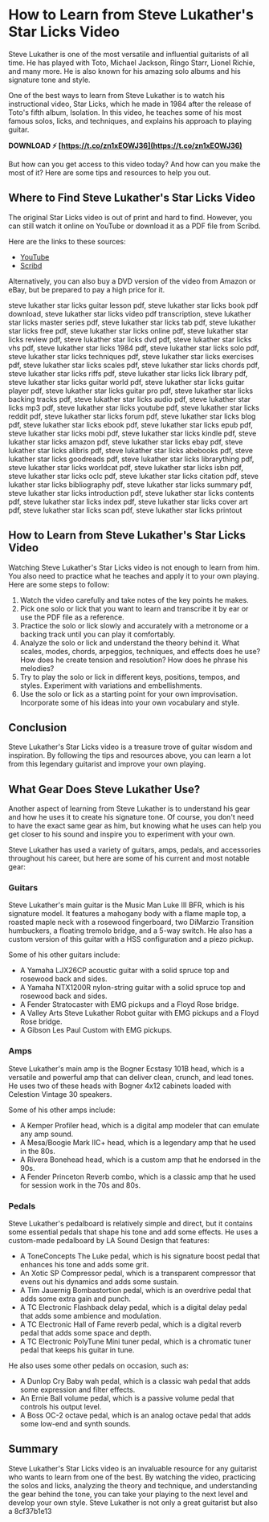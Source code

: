 # How to Learn from Steve Lukather's Star Licks Video
 
Steve Lukather is one of the most versatile and influential guitarists of all time. He has played with Toto, Michael Jackson, Ringo Starr, Lionel Richie, and many more. He is also known for his amazing solo albums and his signature tone and style.
 
One of the best ways to learn from Steve Lukather is to watch his instructional video, Star Licks, which he made in 1984 after the release of Toto's fifth album, Isolation. In this video, he teaches some of his most famous solos, licks, and techniques, and explains his approach to playing guitar.
 
**DOWNLOAD ⚡ [https://t.co/zn1xEOWJ36](https://t.co/zn1xEOWJ36)**


 
But how can you get access to this video today? And how can you make the most of it? Here are some tips and resources to help you out.
 
## Where to Find Steve Lukather's Star Licks Video
 
The original Star Licks video is out of print and hard to find. However, you can still watch it online on YouTube or download it as a PDF file from Scribd.
 
Here are the links to these sources:
 
- [YouTube](https://www.youtube.com/watch?v=6y0zZKwQ7a8)
- [Scribd](https://www.scribd.com/document/423570040/Steve-Lukather-Solos-Licks-and-Style-Analysis)

Alternatively, you can also buy a DVD version of the video from Amazon or eBay, but be prepared to pay a high price for it.
 
steve lukather star licks guitar lesson pdf,  steve lukather star licks book pdf download,  steve lukather star licks video pdf transcription,  steve lukather star licks master series pdf,  steve lukather star licks tab pdf,  steve lukather star licks free pdf,  steve lukather star licks online pdf,  steve lukather star licks review pdf,  steve lukather star licks dvd pdf,  steve lukather star licks vhs pdf,  steve lukather star licks 1984 pdf,  steve lukather star licks solo pdf,  steve lukather star licks techniques pdf,  steve lukather star licks exercises pdf,  steve lukather star licks scales pdf,  steve lukather star licks chords pdf,  steve lukather star licks riffs pdf,  steve lukather star licks lick library pdf,  steve lukather star licks guitar world pdf,  steve lukather star licks guitar player pdf,  steve lukather star licks guitar pro pdf,  steve lukather star licks backing tracks pdf,  steve lukather star licks audio pdf,  steve lukather star licks mp3 pdf,  steve lukather star licks youtube pdf,  steve lukather star licks reddit pdf,  steve lukather star licks forum pdf,  steve lukather star licks blog pdf,  steve lukather star licks ebook pdf,  steve lukather star licks epub pdf,  steve lukather star licks mobi pdf,  steve lukather star licks kindle pdf,  steve lukather star licks amazon pdf,  steve lukather star licks ebay pdf,  steve lukather star licks alibris pdf,  steve lukather star licks abebooks pdf,  steve lukather star licks goodreads pdf,  steve lukather star licks librarything pdf,  steve lukather star licks worldcat pdf,  steve lukather star licks isbn pdf,  steve lukather star licks oclc pdf,  steve lukather star licks citation pdf,  steve lukather star licks bibliography pdf,  steve lukather star licks summary pdf,  steve lukather star licks introduction pdf,  steve lukather star licks contents pdf,  steve lukather star licks index pdf,  steve lukather star licks cover art pdf,  steve lukather star licks scan pdf,  steve lukather star licks printout
 
## How to Learn from Steve Lukather's Star Licks Video
 
Watching Steve Lukather's Star Licks video is not enough to learn from him. You also need to practice what he teaches and apply it to your own playing. Here are some steps to follow:

1. Watch the video carefully and take notes of the key points he makes.
2. Pick one solo or lick that you want to learn and transcribe it by ear or use the PDF file as a reference.
3. Practice the solo or lick slowly and accurately with a metronome or a backing track until you can play it comfortably.
4. Analyze the solo or lick and understand the theory behind it. What scales, modes, chords, arpeggios, techniques, and effects does he use? How does he create tension and resolution? How does he phrase his melodies?
5. Try to play the solo or lick in different keys, positions, tempos, and styles. Experiment with variations and embellishments.
6. Use the solo or lick as a starting point for your own improvisation. Incorporate some of his ideas into your own vocabulary and style.

## Conclusion
 
Steve Lukather's Star Licks video is a treasure trove of guitar wisdom and inspiration. By following the tips and resources above, you can learn a lot from this legendary guitarist and improve your own playing.
  
## What Gear Does Steve Lukather Use?
 
Another aspect of learning from Steve Lukather is to understand his gear and how he uses it to create his signature tone. Of course, you don't need to have the exact same gear as him, but knowing what he uses can help you get closer to his sound and inspire you to experiment with your own.
 
Steve Lukather has used a variety of guitars, amps, pedals, and accessories throughout his career, but here are some of his current and most notable gear:
 
### Guitars
 
Steve Lukather's main guitar is the Music Man Luke III BFR, which is his signature model. It features a mahogany body with a flame maple top, a roasted maple neck with a rosewood fingerboard, two DiMarzio Transition humbuckers, a floating tremolo bridge, and a 5-way switch. He also has a custom version of this guitar with a HSS configuration and a piezo pickup.
 
Some of his other guitars include:

- A Yamaha LJX26CP acoustic guitar with a solid spruce top and rosewood back and sides.
- A Yamaha NTX1200R nylon-string guitar with a solid spruce top and rosewood back and sides.
- A Fender Stratocaster with EMG pickups and a Floyd Rose bridge.
- A Valley Arts Steve Lukather Robot guitar with EMG pickups and a Floyd Rose bridge.
- A Gibson Les Paul Custom with EMG pickups.

### Amps
 
Steve Lukather's main amp is the Bogner Ecstasy 101B head, which is a versatile and powerful amp that can deliver clean, crunch, and lead tones. He uses two of these heads with Bogner 4x12 cabinets loaded with Celestion Vintage 30 speakers.
 
Some of his other amps include:

- A Kemper Profiler head, which is a digital amp modeler that can emulate any amp sound.
- A Mesa/Boogie Mark IIC+ head, which is a legendary amp that he used in the 80s.
- A Rivera Bonehead head, which is a custom amp that he endorsed in the 90s.
- A Fender Princeton Reverb combo, which is a classic amp that he used for session work in the 70s and 80s.

### Pedals
 
Steve Lukather's pedalboard is relatively simple and direct, but it contains some essential pedals that shape his tone and add some effects. He uses a custom-made pedalboard by LA Sound Design that features:

- A ToneConcepts The Luke pedal, which is his signature boost pedal that enhances his tone and adds some grit.
- An Xotic SP Compressor pedal, which is a transparent compressor that evens out his dynamics and adds some sustain.
- A Tim Jauernig Bombastortion pedal, which is an overdrive pedal that adds some extra gain and punch.
- A TC Electronic Flashback delay pedal, which is a digital delay pedal that adds some ambience and modulation.
- A TC Electronic Hall of Fame reverb pedal, which is a digital reverb pedal that adds some space and depth.
- A TC Electronic PolyTune Mini tuner pedal, which is a chromatic tuner pedal that keeps his guitar in tune.

He also uses some other pedals on occasion, such as:

- A Dunlop Cry Baby wah pedal, which is a classic wah pedal that adds some expression and filter effects.
- An Ernie Ball volume pedal, which is a passive volume pedal that controls his output level.
- A Boss OC-2 octave pedal, which is an analog octave pedal that adds some low-end and synth sounds.

## Summary
  
Steve Lukather's Star Licks video is an invaluable resource for any guitarist who wants to learn from one of the best. By watching the video, practicing the solos and licks, analyzing the theory and technique, and understanding the gear behind the tone, you can take your playing to the next level and develop your own style. Steve Lukather is not only a great guitarist but also a
 8cf37b1e13
 
